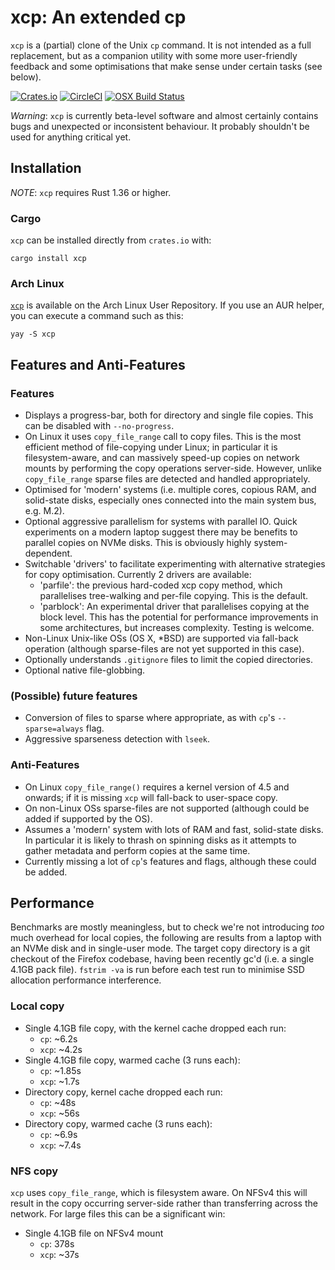 # xcp: An extended cp

`xcp` is a (partial) clone of the Unix `cp` command. It is not intended as a
full replacement, but as a companion utility with some more user-friendly
feedback and some optimisations that make sense under certain tasks (see
below).

[![Crates.io](https://img.shields.io/crates/v/xcp.svg?colorA=777777)](https://crates.io/crates/xcp) [![CircleCI](https://circleci.com/gh/tarka/xcp.svg?style=shield)](https://circleci.com/gh/tarka/xcp) [![OSX Build Status](https://travis-ci.org/tarka/xcp.svg?branch=master)](https://travis-ci.org/tarka/xcp)

*Warning*: `xcp` is currently beta-level software and almost certainly contains
bugs and unexpected or inconsistent behaviour. It probably shouldn't be used for
anything critical yet.

## Installation

*NOTE*: `xcp` requires Rust 1.36 or higher. 

### Cargo

`xcp` can be installed directly from `crates.io` with:
```
cargo install xcp
```

### Arch Linux

[`xcp`](https://aur.archlinux.org/packages/xcp/) is available on the Arch Linux User Repository. If you use an AUR helper, you can execute a command such as this:
```
yay -S xcp
```

## Features and Anti-Features

### Features

* Displays a progress-bar, both for directory and single file copies. This can
  be disabled with `--no-progress`.
* On Linux it uses `copy_file_range` call to copy files. This is the most
  efficient method of file-copying under Linux; in particular it is
  filesystem-aware, and can massively speed-up copies on network mounts by
  performing the copy operations server-side. However, unlike `copy_file_range`
  sparse files are detected and handled appropriately.
* Optimised for 'modern' systems (i.e. multiple cores, copious RAM, and
  solid-state disks, especially ones connected into the main system bus,
  e.g. M.2).
* Optional aggressive parallelism for systems with parallel IO. Quick
  experiments on a modern laptop suggest there may be benefits to parallel
  copies on NVMe disks. This is obviously highly system-dependent.
* Switchable 'drivers' to facilitate experimenting with alternative strategies
  for copy optimisation. Currently 2 drivers are available:
  * 'parfile': the previous hard-coded xcp copy method, which parallelises
    tree-walking and per-file copying. This is the default.
  * 'parblock': An experimental driver that parallelises copying at the block
    level. This has the potential for performance improvements in some
    architectures, but increases complexity. Testing is welcome.
* Non-Linux Unix-like OSs (OS X, *BSD) are supported via fall-back operation
  (although sparse-files are not yet supported in this case).
* Optionally understands `.gitignore` files to limit the copied directories.
* Optional native file-globbing.
  
### (Possible) future features

* Conversion of files to sparse where appropriate, as with `cp`'s
  `--sparse=always` flag.
* Aggressive sparseness detection with `lseek`.

### Anti-Features

* On Linux `copy_file_range()` requires a kernel version of 4.5 and onwards; if
  it is missing `xcp` will fall-back to user-space copy.
* On non-Linux OSs sparse-files are not supported (although could be added if
  supported by the OS).
* Assumes a 'modern' system with lots of RAM and fast, solid-state disks. In
  particular it is likely to thrash on spinning disks as it attempts to gather
  metadata and perform copies at the same time.
* Currently missing a lot of `cp`'s features and flags, although these could be
  added.

## Performance

Benchmarks are mostly meaningless, but to check we're not introducing _too_ much
overhead for local copies, the following are results from a laptop with an NVMe
disk and in single-user mode. The target copy directory is a git checkout of the
Firefox codebase, having been recently gc'd (i.e. a single 4.1GB pack
file). `fstrim -va` is run before each test run to minimise SSD allocation
performance interference.

### Local copy

* Single 4.1GB file copy, with the kernel cache dropped each run:
    * `cp`: ~6.2s
    * `xcp`: ~4.2s
* Single 4.1GB file copy, warmed cache (3 runs each):
    * `cp`: ~1.85s
    * `xcp`: ~1.7s
* Directory copy, kernel cache dropped each run:
    * `cp`: ~48s
    * `xcp`: ~56s
* Directory copy, warmed cache (3 runs each):
    * `cp`: ~6.9s
    * `xcp`: ~7.4s

### NFS copy

`xcp` uses `copy_file_range`, which is filesystem aware. On NFSv4 this will result
in the copy occurring server-side rather than transferring across the network. For
large files this can be a significant win:

* Single 4.1GB file on NFSv4 mount
    * `cp`: 378s
    * `xcp`: ~37s
